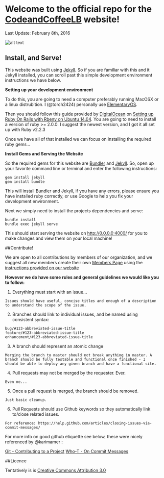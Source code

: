 # Welcome to the official repo for the [CodeandCoffeeLB](http://codeandcoffeelb.github.io/) website!

Last Update: February 8th, 2016

![alt text](http://i.imgur.com/Mv34V2A.gif "Website Screenshot")

## Install, and Serve!

This website was built using [Jekyll](https://jekyllrb.com/). So if you are familiar with this and it Jekyll installed, you can scroll past this simple development environment instructions we have below.

**Setting up your development environment**

To do this, you are going to need a computer preferably running MacOSX or a linux distrubition. I (@torch2424) personally use [ElementaryOS](https://elementary.io/).

Then you should follow this guide provided by [DigitalOcean](https://www.digitalocean.com/) on [Setting up Ruby On Rails with Rbenv on Ubuntu 14.04](https://www.digitalocean.com/community/tutorials/how-to-install-ruby-on-rails-with-rbenv-on-ubuntu-14-04). You are going to need to install a version of ruby >= 2.0.0. I suggest the newest version, and I got it all set up with Ruby v2.2.3

Once we have all of that installed we can focus on installing the required ruby gems...

**Install Gems and Serving the Website**

So the required gems for this website are [Bundler](http://bundler.io/) and [Jekyll](https://jekyllrb.com/). So, open up your favorite command line or terminal and enter the following instructions:

```
gem install jekyll
gem install bundle
```

This will install Bundler and Jekyll, if you have any errors, please ensure you have installed ruby correctly, or use Google to help you fix your development environment.

Next we simply need to install the projects dependencies and serve:

```
bundle install
bundle exec jekyll serve
```

This should start serving the website on http://0.0.0.0:4000/ for you to make changes and view them on your local machine!

##Contribute!

We are open to all contributions by members of our organization, and we suggest all new members create their own [Members Page](http://www.codeandcoffeelb.org/members/) using the [instructions provided on our website](http://0.0.0.0:4000/members/#member_howto)

**However we do have some rules and general guidelines we would like you to follow:**

1. Everything must start with an issue...

```
Issues should have useful, concise titles and enough of a description to understand the scope of the issue.
```

2. Branches should link to individual issues, and be named using consistent syntax:

```
bug/#123-abbreviated-issue-title
feature/#123-abbreviated-issue-title
enhancement/#123-abbreviated-issue-title
```

3. A branch should represent an atomic change

```
Merging the branch to master should not break anything in master. A branch should be fully testable and functional once finished - I should be able to deploy any given branch and have a functional site.
```

4. Pull requests may not be merged by the requester. Ever.

```
Even me...
```

5. Once a pull request is merged, the branch should be removed.

```
Just basic cleanup.
```

6. Pull Requests should use Github keywords so they automatically link to/close related issues.

```
For reference: https://help.github.com/articles/closing-issues-via-commit-messages/
```

For more info on good github etiquette see below, these were nicely referenced by @karimamer :

[Git - Contributing to a Project](http://git-scm.com/book/ch5-2.html)
[Who-T - On Commit Messages](http://who-t.blogspot.com/2009/12/on-commit-messages.html)

##Licence

Tentatively is is [Creative Commons Attribution 3.0](https://creativecommons.org/licenses/by/3.0/us/)
